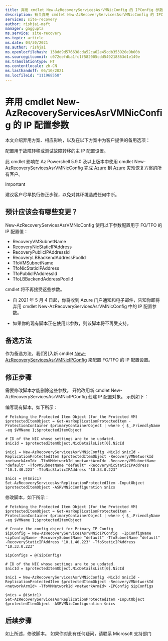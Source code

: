 ```yaml
---
title: 弃用 cmdlet New-AzRecoveryServicesAsrVMNicConfig 的 IPConfig 参数 | Microsoft Docs
description: 有关弃用 cmdlet New-AzRecoveryServicesAsrVMNicConfig 的 IPConfig 参数的详细信息和有关使用新 cmdlet New-AzRecoveryServicesAsrVMNicIPConfig 的信息
services: site-recovery
author: rishjai-msft
manager: gaggupta
ms.service: site-recovery
ms.topic: article
ms.date: 04/30/2021
ms.author: rishjai
ms.openlocfilehash: 138dd9d576638cda52ca62e45cdb353920e9b00b
ms.sourcegitcommit: c072eefdba1fc1f582005cdd549218863d1e149e
ms.translationtype: HT
ms.contentlocale: zh-CN
ms.lasthandoff: 06/10/2021
ms.locfileid: "111968558"
---
```

# <a name="deprecation-of-ip-config-parameters-for-the-cmdlet-new-azrecoveryservicesasrvmnicconfig"></a>弃用 cmdlet New-AzRecoveryServicesAsrVMNicConfig 的 IP 配置参数

本文介绍弃用方案、相应影响，以及在以下方案中为客户提供的备用选项：

配置用于故障转移或测试故障转移的主 IP 配置设置。 

此 cmdlet 影响在 Az Powershell 5.9.0 及以上版本中使用 cmdlet New-AzRecoveryServicesAsrVMNicConfig 完成 Azure 到 Azure 灾难恢复方案的所有客户。

> [!IMPORTANT]
> 建议客户尽早执行修正步骤，以免对其环境造成任何中断。 

## <a name="what-changes-should-you-expect"></a>预计应该会有哪些变更？

New-AzRecoveryServicesAsrVMNicConfig 使用以下参数配置用于 FO/TFO 的 IP 配置值：
- RecoveryVMSubnetName
- RecoveryNicStaticIPAddress
- RecoveryPublicIPAddressId
- RecoveryLBBackendAddressPoolId
- TfoVMSubnetName
- TfoNicStaticIPAddress
- TfoPublicIPAddressId
- TfoLBBackendAddressPoolId

cmdlet 将不再接受这些参数。

- 自 2021 年 5 月 4 日起，你将收到 Azure 门户通知和电子邮件，告知你即将弃用 cmdlet New-AzRecoveryServicesAsrVMNicConfig 中的 IP 配置参数。

- 如果你的现有脚本正在使用此参数，则该脚本将不再受支持。
 
## <a name="alternatives"></a>备选方法 

作为备选方法，我们引入新 cmdlet [New-AzRecoveryServicesAsrVMNicIPConfig](/powershell/module/az.recoveryservices/new-azrecoveryservicesasrvmnicipconfig) 来配置 FO/TFO 的 IP 配置设置。 


## <a name="remediation-steps"></a>修正步骤

需要修改脚本才能删除这些参数。 开始改用新 cmdlet New-AzRecoveryServicesAsrVMNicIPConfig 创建 IP 配置对象。 示例如下：

编写现有脚本，如下所示：
```azurepowershell
# Fetching the Protected Item Object (for the Protected VM)
$protectedItemObject = Get-AsrReplicationProtectedItem -ProtectionContainer $primaryContainerObject | where { $_.FriendlyName -eq $VMName };$protectedItemObject

# ID of the NIC whose settings are to be updated.
$nicId = $protectedItemObject.NicDetailsList[0].NicId

$nic1 = New-AzRecoveryServicesAsrVMNicConfig -NicId $nicId -ReplicationProtectedItem $protectedItemObject -RecoveryVMNetworkId <networkArmId> -TfoVMNetworkId <networkArmId> -RecoveryVMSubnetName "default" -TfoVMSubnetName "default" -RecoveryNicStaticIPAddress "10.1.40.223" -TfoNicStaticIPAddress "10.33.0.223"

$nics = @($nic1)
Set-AzRecoveryServicesAsrReplicationProtectedItem -InputObject $protectedItemObject -ASRVMNicConfiguration $nics
```

修改脚本，如下所示：
```azurepowershell
# Fetching the Protected Item Object (for the Protected VM)
$protectedItemObject = Get-AsrReplicationProtectedItem -ProtectionContainer $primaryContainerObject | where { $_.FriendlyName -eq $VMName };$protectedItemObject

# Create the config object for Primary IP Config
$ipConfig = New-AzRecoveryServicesAsrVMNicIPConfig  -IpConfigName <ipConfigName> -RecoverySubnetName "default" -TfoSubnetName "default" -RecoveryStaticIPAddress "10.1.40.223" -TfoStaticIPAddress "10.33.0.223"

$ipConfigs = @($ipConfig)

# ID of the NIC whose settings are to be updated.
$nicId = $protectedItemObject.NicDetailsList[0].NicId

$nic1 = New-AzRecoveryServicesAsrVMNicConfig -NicId $nicId -ReplicationProtectedItem $protectedItemObject -RecoveryVMNetworkId <networkArmId> -TfoVMNetworkId <networkArmId> -IPConfig $ipConfigs

$nics = @($nic1)
Set-AzRecoveryServicesAsrReplicationProtectedItem -InputObject $protectedItemObject -ASRVMNicConfiguration $nics
```

## <a name="next-steps"></a>后续步骤
如上所述，修改脚本。 如果你对此有任何疑问，请联系 Microsoft 支持部门